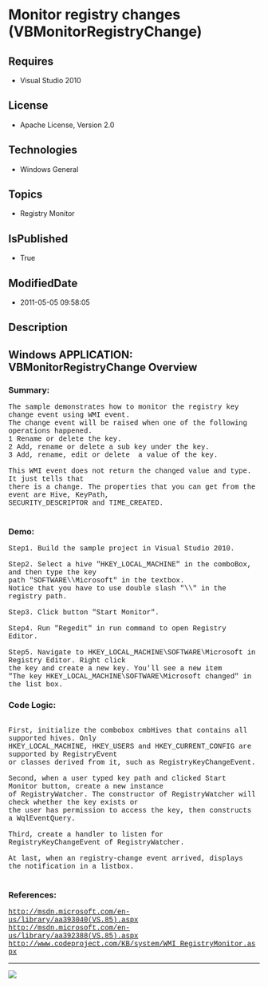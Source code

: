 # Monitor registry changes (VBMonitorRegistryChange)
## Requires
* Visual Studio 2010
## License
* Apache License, Version 2.0
## Technologies
* Windows General
## Topics
* Registry Monitor
## IsPublished
* True
## ModifiedDate
* 2011-05-05 09:58:05
## Description

<p style="font-family:Courier New"></p>
<h2>Windows APPLICATION: VBMonitorRegistryChange Overview </h2>
<p style="font-family:Courier New"></p>
<h3>Summary:</h3>
<p style="font-family:Courier New">The sample demonstrates how to monitor the registry key change event using WMI event.<br>
The change event will be raised when one of the following operations happened. <br>
1 Rename or delete the key.<br>
2 Add, rename or delete a sub key under the key.<br>
3 Add, rename, edit or delete &nbsp;a value of the key.<br>
<br>
This WMI event does not return the changed value and type. It just tells that <br>
there is a change. The properties that you can get from the event are Hive, KeyPath,
<br>
SECURITY_DESCRIPTOR and TIME_CREATED.<br>
&nbsp; </p>
<h3>Demo:</h3>
<p style="font-family:Courier New">Step1. Build the sample project in Visual Studio 2010.<br>
<br>
Step2. Select a hive &quot;HKEY_LOCAL_MACHINE&quot; in the comboBox, and then type the key<br>
path &quot;SOFTWARE\\Microsoft&quot; in the textbox.<br>
Notice that you have to use double slash &quot;\\&quot; in the registry path. <br>
<br>
Step3. Click button &quot;Start Monitor&quot;.<br>
<br>
Step4. Run &quot;Regedit&quot; in run command to open Registry Editor.<br>
<br>
Step5. Navigate to HKEY_LOCAL_MACHINE\SOFTWARE\Microsoft in Registry Editor. Right click
<br>
the key and create a new key. You'll see a new item <br>
&quot;The key HKEY_LOCAL_MACHINE\SOFTWARE\Microsoft changed&quot; in the list box.<br>
</p>
<h3>Code Logic:</h3>
<p style="font-family:Courier New"><br>
First, initialize the combobox cmbHives that contains all supported hives. Only <br>
HKEY_LOCAL_MACHINE, HKEY_USERS and HKEY_CURRENT_CONFIG are supported by RegistryEvent<br>
or classes derived from it, such as RegistryKeyChangeEvent.<br>
<br>
Second, when a user typed key path and clicked Start Monitor button, create a new instance<br>
of RegistryWatcher. The constructor of RegistryWatcher will check whether the key exists or<br>
the user has permission to access the key, then constructs a WqlEventQuery.<br>
<br>
Third, create a handler to listen for RegistryKeyChangeEvent of RegistryWatcher.<br>
<br>
At last, when an registry-change event arrived, displays the notification in a listbox.
<br>
<br>
</p>
<h3>References:</h3>
<p style="font-family:Courier New"><a target="_blank" href="http://msdn.microsoft.com/en-us/library/aa393040(VS.85).aspx">http://msdn.microsoft.com/en-us/library/aa393040(VS.85).aspx</a><br>
<a target="_blank" href="http://msdn.microsoft.com/en-us/library/aa392388(VS.85).aspx">http://msdn.microsoft.com/en-us/library/aa392388(VS.85).aspx</a><br>
<a target="_blank" href="http://www.codeproject.com/KB/system/WMI_RegistryMonitor.aspx">http://www.codeproject.com/KB/system/WMI_RegistryMonitor.aspx</a><br>
</p>
<hr>
<div><a href="http://go.microsoft.com/?linkid=9759640" style="margin-top:3px"><img src="http://bit.ly/onecodelogo">
</a></div>
